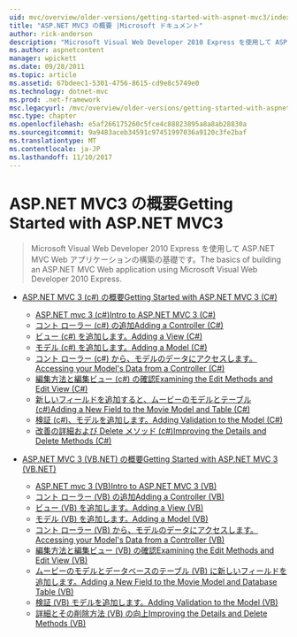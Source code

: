 ```yaml
---
uid: mvc/overview/older-versions/getting-started-with-aspnet-mvc3/index
title: "ASP.NET MVC3 の概要 |Microsoft ドキュメント"
author: rick-anderson
description: "Microsoft Visual Web Developer 2010 Express を使用して ASP.NET MVC Web アプリケーションの構築の基礎です。"
ms.author: aspnetcontent
manager: wpickett
ms.date: 09/28/2011
ms.topic: article
ms.assetid: 67bdeec1-5301-4756-8615-cd9e8c5749e0
ms.technology: dotnet-mvc
ms.prod: .net-framework
msc.legacyurl: /mvc/overview/older-versions/getting-started-with-aspnet-mvc3
msc.type: chapter
ms.openlocfilehash: e5af266175260c5fce4c88823895a8a8ab28830a
ms.sourcegitcommit: 9a9483aceb34591c97451997036a9120c3fe2baf
ms.translationtype: MT
ms.contentlocale: ja-JP
ms.lasthandoff: 11/10/2017
---
```

<a name="getting-started-with-aspnet-mvc3"></a><span data-ttu-id="f8138-103">ASP.NET MVC3 の概要</span><span class="sxs-lookup"><span data-stu-id="f8138-103">Getting Started with ASP.NET MVC3</span></span>
====================
> <span data-ttu-id="f8138-104">Microsoft Visual Web Developer 2010 Express を使用して ASP.NET MVC Web アプリケーションの構築の基礎です。</span><span class="sxs-lookup"><span data-stu-id="f8138-104">The basics of building an ASP.NET MVC Web application using Microsoft Visual Web Developer 2010 Express.</span></span>


- [<span data-ttu-id="f8138-105">ASP.NET MVC 3 (c#) の概要</span><span class="sxs-lookup"><span data-stu-id="f8138-105">Getting Started with ASP.NET MVC 3 (C#)</span></span>](cs/index.md)

    - [<span data-ttu-id="f8138-106">ASP.NET mvc 3 (c#)</span><span class="sxs-lookup"><span data-stu-id="f8138-106">Intro to ASP.NET MVC 3 (C#)</span></span>](cs/intro-to-aspnet-mvc-3.md)
    - [<span data-ttu-id="f8138-107">コント ローラー (c#) の追加</span><span class="sxs-lookup"><span data-stu-id="f8138-107">Adding a Controller (C#)</span></span>](cs/adding-a-controller.md)
    - [<span data-ttu-id="f8138-108">ビュー (c#) を追加します。</span><span class="sxs-lookup"><span data-stu-id="f8138-108">Adding a View (C#)</span></span>](cs/adding-a-view.md)
    - [<span data-ttu-id="f8138-109">モデル (c#) を追加します。</span><span class="sxs-lookup"><span data-stu-id="f8138-109">Adding a Model (C#)</span></span>](cs/adding-a-model.md)
    - [<span data-ttu-id="f8138-110">コント ローラー (c#) から、モデルのデータにアクセスします。</span><span class="sxs-lookup"><span data-stu-id="f8138-110">Accessing your Model's Data from a Controller (C#)</span></span>](cs/accessing-your-models-data-from-a-controller.md)
    - [<span data-ttu-id="f8138-111">編集方法と編集ビュー (c#) の確認</span><span class="sxs-lookup"><span data-stu-id="f8138-111">Examining the Edit Methods and Edit View (C#)</span></span>](cs/examining-the-edit-methods-and-edit-view.md)
    - [<span data-ttu-id="f8138-112">新しいフィールドを追加すると、ムービーのモデルとテーブル (c#)</span><span class="sxs-lookup"><span data-stu-id="f8138-112">Adding a New Field to the Movie Model and Table (C#)</span></span>](cs/adding-a-new-field.md)
    - [<span data-ttu-id="f8138-113">検証 (c#)、モデルを追加します。</span><span class="sxs-lookup"><span data-stu-id="f8138-113">Adding Validation to the Model (C#)</span></span>](cs/adding-validation-to-the-model.md)
    - [<span data-ttu-id="f8138-114">改善の詳細および Delete メソッド (c#)</span><span class="sxs-lookup"><span data-stu-id="f8138-114">Improving the Details and Delete Methods (C#)</span></span>](cs/improving-the-details-and-delete-methods.md)
- [<span data-ttu-id="f8138-115">ASP.NET MVC 3 (VB.NET) の概要</span><span class="sxs-lookup"><span data-stu-id="f8138-115">Getting Started with ASP.NET MVC 3 (VB.NET)</span></span>](vb/index.md)

    - [<span data-ttu-id="f8138-116">ASP.NET mvc 3 (VB)</span><span class="sxs-lookup"><span data-stu-id="f8138-116">Intro to ASP.NET MVC 3 (VB)</span></span>](vb/intro-to-aspnet-mvc-3.md)
    - [<span data-ttu-id="f8138-117">コント ローラー (VB) の追加</span><span class="sxs-lookup"><span data-stu-id="f8138-117">Adding a Controller (VB)</span></span>](vb/adding-a-controller.md)
    - [<span data-ttu-id="f8138-118">ビュー (VB) を追加します。</span><span class="sxs-lookup"><span data-stu-id="f8138-118">Adding a View (VB)</span></span>](vb/adding-a-view.md)
    - [<span data-ttu-id="f8138-119">モデル (VB) を追加します。</span><span class="sxs-lookup"><span data-stu-id="f8138-119">Adding a Model (VB)</span></span>](vb/adding-a-model.md)
    - [<span data-ttu-id="f8138-120">コント ローラー (VB) から、モデルのデータにアクセスします。</span><span class="sxs-lookup"><span data-stu-id="f8138-120">Accessing your Model's Data from a Controller (VB)</span></span>](vb/accessing-your-models-data-from-a-controller.md)
    - [<span data-ttu-id="f8138-121">編集方法と編集ビュー (VB) の確認</span><span class="sxs-lookup"><span data-stu-id="f8138-121">Examining the Edit Methods and Edit View (VB)</span></span>](vb/examining-the-edit-methods-and-edit-view.md)
    - [<span data-ttu-id="f8138-122">ムービーのモデルとデータベースのテーブル (VB) に新しいフィールドを追加します。</span><span class="sxs-lookup"><span data-stu-id="f8138-122">Adding a New Field to the Movie Model and Database Table (VB)</span></span>](vb/adding-a-new-field.md)
    - [<span data-ttu-id="f8138-123">検証 (VB) モデルを追加します。</span><span class="sxs-lookup"><span data-stu-id="f8138-123">Adding Validation to the Model (VB)</span></span>](vb/adding-validation-to-the-model.md)
    - [<span data-ttu-id="f8138-124">詳細とその削除方法 (VB) の向上</span><span class="sxs-lookup"><span data-stu-id="f8138-124">Improving the Details and Delete Methods (VB)</span></span>](vb/improving-the-details-and-delete-methods.md)
